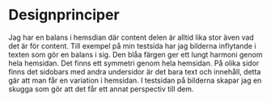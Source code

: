 Designprinciper
=======================
Jag har en balans i hemsdian där content delen är alltid lika stor även vad det är för content. Till exempel på min testsida har jag bilderna inflytande i texten som gör en balans i sig. Den blåa färgen ger ett lungt harmoni genom hela hemsidan. Det finns ett symmetri genom hela hemsidan. På olika sidor finns det sidobars med andra undersidor är det bara text och innehåll, detta gär att man får en variation i hemsidan. I testsidan på bilderna skapar jag en skugga som gör att det får ett annat perspectiv till dem. 